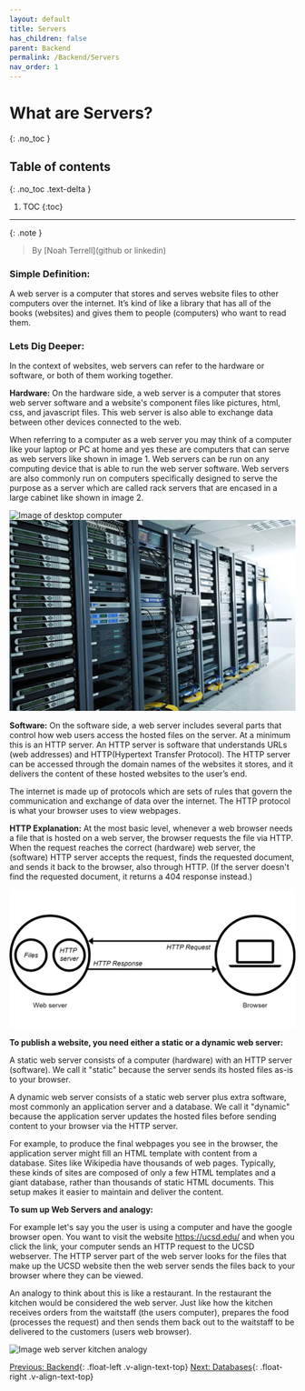 ```yaml
---
layout: default
title: Servers
has_children: false
parent: Backend
permalink: /Backend/Servers
nav_order: 1
---
```


# What are Servers?

{: .no_toc }

## Table of contents
{: .no_toc .text-delta }

1. TOC
{:toc}

---

{: .note }
> By [Noah Terrell](github or linkedin)

### Simple Definition:
A web server is a computer that stores and serves website files to other computers over the internet. It’s kind of like a library that has all of the books (websites) and gives them to people (computers) who want to read them.


### Lets Dig Deeper: 
In the context of websites, web servers can refer to the hardware or software, or both of them working together. 

**Hardware:**
On the hardware side, a web server is a computer that stores web server software and a website's component files like pictures, html, css, and javascript files. This web server is also able to exchange data between other devices connected to the web. 

When referring to a computer as a web server you may think of a computer like your laptop or PC at home and yes these are computers that can serve as web servers like shown in image 1. Web servers can be run on any computing device that is able to run the web server software. Web servers are also commonly run on computers specifically designed to serve the purpose as a server which are called rack servers that are encased in a large cabinet like shown in image 2.

![Image of desktop computer](source/assets/images/desktop-Image.jpg.) 	![Image of server rack](source/assets/images/server-rack-image.png)

**Software:**
On the software side, a web server includes several parts that control how web users access the hosted files on the server. At a minimum this is an HTTP server. An HTTP server is software that understands URLs (web addresses) and HTTP(Hypertext Transfer Protocol). The HTTP server can be accessed through the domain names of the websites it stores, and it delivers the content of these hosted websites to the user’s end. 

The internet is made up of protocols which are sets of rules that govern the communication and exchange of data over the internet. The HTTP protocol is what your browser uses to view webpages. 

**HTTP Explanation:**
At the most basic level, whenever a web browser needs a file that is hosted on a web server, the browser requests the file via HTTP. When the request reaches the correct (hardware) web server, the (software) HTTP server accepts the request, finds the requested document, and sends it back to the browser, also through HTTP. (If the server doesn't find the requested document, it returns a 404 response instead.)

![Image of HTTP request](source/assets/images/HTTP-request-image.png)

**To publish a website, you need either a static or a dynamic web server:**

A static web server consists of a computer (hardware) with an HTTP server (software). We call it "static" because the server sends its hosted files as-is to your browser.
 
A dynamic web server consists of a static web server plus extra software, most commonly an application server and a database. We call it "dynamic" because the application server updates the hosted files before sending content to your browser via the HTTP server.

For example, to produce the final webpages you see in the browser, the application server might fill an HTML template with content from a database. Sites like Wikipedia have thousands of web pages. Typically, these kinds of sites are composed of only a few HTML templates and a giant database, rather than thousands of static HTML documents. This setup makes it easier to maintain and deliver the content.

**To sum up Web Servers and analogy:**

For example let's say you the user is using a computer and have the google browser open. You want to visit the website https://ucsd.edu/  and when you click the link, your computer sends an HTTP request to the UCSD webserver. The HTTP server part of the web server looks for the files that make up the UCSD website then the web server sends the files back to your browser where they can be viewed.  

An analogy to think about this is like a restaurant. In the restaurant the kitchen would be considered the web server. Just like how the kitchen receives orders from the waitstaff (the users computer), prepares the food (processes the request) and then sends them back out to the waitstaff to be delivered to the customers (users web browser).

![Image web server kitchen analogy](source/assets/images/web-server-kitchen-image.png)




[Previous: Backend](../Backend){: .float-left .v-align-text-top}
[Next: Databases](Databases){: .float-right .v-align-text-top}
